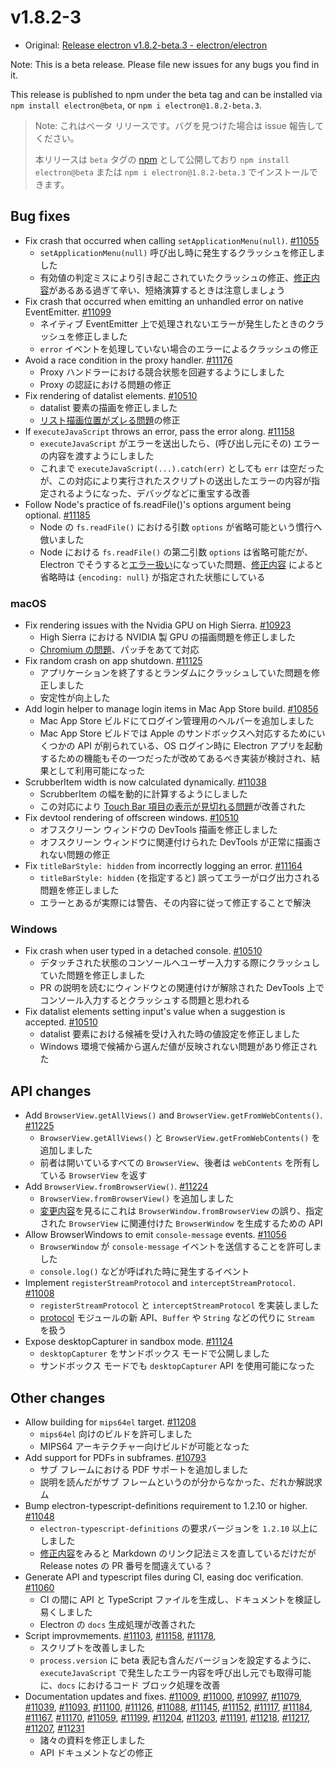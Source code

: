 # v1.8.2-3

* Original: [Release electron v1.8.2-beta.3 - electron/electron](https://github.com/electron/electron/releases/tag/v1.8.2-beta.3)

Note: This is a beta release. Please file new issues for any bugs you find in it.

This release is published to npm under the beta tag and can be installed via `npm install electron@beta`, or `npm i electron@1.8.2-beta.3`.

> Note: これはベータ リリースです。バグを見つけた場合は issue 報告してください。
>
> 本リリースは `beta` タグの [npm](https://www.npmjs.com/package/electron) として公開しており `npm install electron@beta` または `npm i electron@1.8.2-beta.3` でインストールできます。

## Bug fixes

* Fix crash that occurred when calling `setApplicationMenu(null)`. [#11055](https://github.com/electron/electron/pull/11055)
  * `setApplicationMenu(null)` 呼び出し時に発生するクラッシュを修正しました
  * 有効値の判定ミスにより引き起こされていたクラッシュの修正、[修正内容](https://github.com/electron/electron/pull/11055/files)があるある過ぎて辛い、短絡演算するときは注意しましょう
* Fix crash that occurred when emitting an unhandled error on native EventEmitter. [#11099](https://github.com/electron/electron/pull/11099)
  * ネイティブ EventEmitter 上で処理されないエラーが発生したときのクラッシュを修正しました
  * `error` イベントを処理していない場合のエラーによるクラッシュの修正
* Avoid a race condition in the proxy handler. [#11176](https://github.com/electron/electron/pull/11176)
  * Proxy ハンドラーにおける競合状態を回避するようにしました
  * Proxy の認証における問題の修正
* Fix rendering of datalist elements. [#10510](https://github.com/electron/electron/pull/10510)
  * datalist 要素の描画を修正しました
  * [リスト描画位置がズレる問題](https://github.com/electron/electron/issues/11035)の修正
* If `executeJavaScript` throws an error, pass the error along. [#11158](https://github.com/electron/electron/pull/11158)
  * `executeJavaScript` がエラーを送出したら、(呼び出し元にその) エラーの内容を渡すようにしました
  * これまで `executeJavaScript(...).catch(err)` としても `err` は空だったが、この対応により実行されたスクリプトの送出したエラーの内容が指定されるようになった、デバッグなどに重宝する改善
* Follow Node's practice of fs.readFile()'s options argument being optional. [#11185](https://github.com/electron/electron/pull/11185)
  * Node の `fs.readFile()` における引数 `options` が省略可能という慣行へ倣いました
  * Node における `fs.readFile()` の第二引数 `options` は省略可能だが、Electron でそうすると[エラー扱い](https://github.com/electron/electron/issues/11182)になっていた問題、[修正内容](https://github.com/electron/electron/pull/11185/files) によると省略時は `{encoding: null}` が指定された状態にしている

### macOS

* Fix rendering issues with the Nvidia GPU on High Sierra. [#10923](https://github.com/electron/electron/pull/10923)
  * High Sierra における NVIDIA 製 GPU の描画問題を修正しました
  * [Chromium の問題](https://bugs.chromium.org/p/chromium/issues/detail?id=773705)、パッチをあてて対応
* Fix random crash on app shutdown. [#11125](https://github.com/electron/electron/pull/11125)
  * アプリケーションを終了するとランダムにクラッシュしていた問題を修正しました
  * 安定性が向上した
* Add login helper to manage login items in Mac App Store build. [#10856](https://github.com/electron/electron/pull/10856)
  * Mac App Store ビルドにてログイン管理用のヘルパーを追加しました
  * Mac App Store ビルドでは Apple のサンドボックスへ対応するためにいくつかの API が削られている、OS ログイン時に Electron アプリを起動するための機能もその一つだったが改めてあるべき実装が検討され、結果として利用可能になった
* ScrubberItem width is now calculated dynamically. [#11038](https://github.com/electron/electron/pull/11038)
  * ScrubberItem の幅を動的に計算するようにしました
  * この対応により [Touch Bar 項目の表示が見切れる問題](https://github.com/electron/electron/issues/10539)が改善された
* Fix devtool rendering of offscreen windows. [#10510](https://github.com/electron/electron/pull/10510)
  * オフスクリーン ウィンドウの DevTools 描画を修正しました
  * オフスクリーン ウィンドウに関連付けられた DevTools が正常に描画されない問題の修正
* Fix `titleBarStyle: hidden` from incorrectly logging an error. [#11164](https://github.com/electron/electron/pull/11164)
  * `titleBarStyle: hidden` (を指定すると) 誤ってエラーがログ出力される問題を修正しました
  * エラーとあるが実際には警告、その内容に従って修正することで解決

### Windows

* Fix crash when user typed in a detached console. [#10510](https://github.com/electron/electron/pull/10510)
  * デタッチされた状態のコンソールへユーザー入力する際にクラッシュしていた問題を修正しました
  * PR の説明を読むにウィンドウとの関連付けが解除された DevTools 上でコンソール入力するとクラッシュする問題と思われる
* Fix datalist elements setting input's value when a suggestion is accepted. [#10510](https://github.com/electron/electron/pull/10510)
  * datalist 要素における候補を受け入れた時の値設定を修正しました
  * Windows 環境で候補から選んだ値が反映されない問題があり修正された

## API changes

* Add `BrowserView.getAllViews()` and `BrowserView.getFromWebContents()`. [#11225](https://github.com/electron/electron/pull/11225)
  * `BrowserView.getAllViews()` と `BrowserView.getFromWebContents()` を追加しました
  * 前者は開いているすべての `BrowserView`、後者は `webContents` を所有している `BrowserView` を返す
* Add `BrowserView.fromBrowserView()`. [#11224](https://github.com/electron/electron/pull/11224)
  * `BrowserView.fromBrowserView()` を追加しました
  * [変更内容](https://github.com/electron/electron/pull/11224/files)を見るにこれは `BrowserWindow.fromBrowserView` の誤り、指定された `BrowserView` に関連付けた `BrowserWindow` を生成するための API
* Allow BrowserWindows to emit `console-message` events. [#11056](https://github.com/electron/electron/pull/11056)
  * `BrowserWindow` が `console-message` イベントを送信することを許可しました
  * `console.log()` などが呼ばれた時に発生するイベント
* Implement `registerStreamProtocol` and `interceptStreamProtocol`. [#11008](https://github.com/electron/electron/pull/11008)
  * `registerStreamProtocol` と `interceptStreamProtocol` を実装しました
  * [protocol](https://github.com/electron/electron/blob/master/docs/api/protocol.md) モジュールの新 API、`Buffer` や `String` などの代りに `Stream` を扱う
* Expose desktopCapturer in sandbox mode. [#11124](https://github.com/electron/electron/pull/11124)
  * `desktopCapturer` をサンドボックス モードで公開しました
  * サンドボックス モードでも `desktopCapturer` API を使用可能になった

## Other changes

* Allow building for `mips64el` target. [#11208](https://github.com/electron/electron/pull/11208)
  * `mips64el` 向けのビルドを許可しました
  * MIPS64 アーキテクチャー向けビルドが可能となった
* Add support for PDFs in subframes. [#10793](https://github.com/electron/electron/pull/10793)
  * サブ フレームにおける PDF サポートを追加しました
  * 説明を読んだがサブ フレームというのが分からなかった、だれか解説求ム
* Bump electron-typescript-definitions requirement to 1.2.10 or higher. [#11048](https://github.com/electron/electron/pull/11048)
  * `electron-typescript-definitions` の要求バージョンを `1.2.10` 以上にしました
  * [修正内容](https://github.com/electron/electron/pull/11048/files)をみると Markdown のリンク記法ミスを直しているだけだが Release notes の PR 番号を間違えている？
* Generate API and typescript files during CI, easing doc verification. [#11060](https://github.com/electron/electron/pull/11060)
  * CI の間に API と TypeScript ファイルを生成し、ドキュメントを検証し易くしました
  * Electron の `docs` 生成処理が改善された
* Script improvmements. [#11103](https://github.com/electron/electron/pull/11103), [#11158](https://github.com/electron/electron/pull/11158), [#11178](https://github.com/electron/electron/pull/11178),
  * スクリプトを改善しました
  * `process.version` に beta 表記も含んだバージョンを設定するように、`executeJavaScript` で発生したエラー内容を呼び出し元でも取得可能に、`docs` におけるコード ブロック処理を改善
* Documentation updates and fixes. [#11009](https://github.com/electron/electron/pull/11009), [#11000](https://github.com/electron/electron/pull/11000), [#10997](https://github.com/electron/electron/pull/10997), [#11079](https://github.com/electron/electron/pull/11079), [#11039](https://github.com/electron/electron/pull/11039), [#11093](https://github.com/electron/electron/pull/11093), [#11100](https://github.com/electron/electron/pull/11100), [#11126](https://github.com/electron/electron/pull/11126), [#11088](https://github.com/electron/electron/pull/11088), [#11145](https://github.com/electron/electron/pull/11145), [#11152](https://github.com/electron/electron/pull/11152), [#11117](https://github.com/electron/electron/pull/11117), [#11184](https://github.com/electron/electron/pull/11184), [#11167](https://github.com/electron/electron/pull/11167), [#11170](https://github.com/electron/electron/pull/11170), [#11059](https://github.com/electron/electron/pull/11059), [#11199](https://github.com/electron/electron/pull/11199), [#11204](https://github.com/electron/electron/pull/11204), [#11203](https://github.com/electron/electron/pull/11203), [#11191](https://github.com/electron/electron/pull/11191), [#11218](https://github.com/electron/electron/pull/11218), [#11217](https://github.com/electron/electron/pull/11217), [#11207](https://github.com/electron/electron/pull/11207), [#11231](https://github.com/electron/electron/pull/11231)
  * 諸々の資料を修正しました
  * API ドキュメントなどの修正
